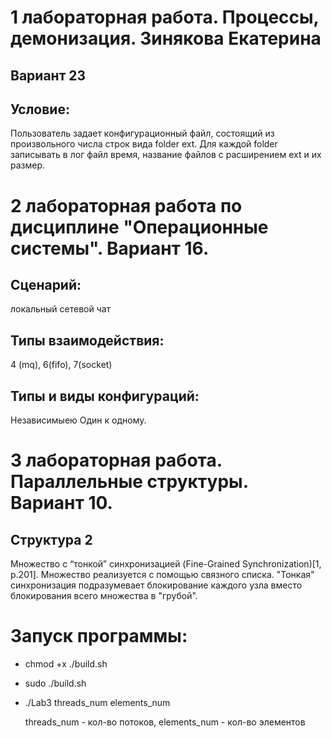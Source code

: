# 1 лабораторная работа. Процессы, демонизация. Зинякова Екатерина
## Вариант 23
## Условие:
Пользователь задает конфигурационный файл, состоящий из произвольного числа строк вида folder ext. Для каждой folder записывать в лог файл время, название файлов с расширением ext и их размер.

# 2 лабораторная работа по дисциплине "Операционные системы". Вариант 16. 
## Сценарий:
локальный сетевой чат
## Типы взаимодействия:
4 (mq), 6(fifo), 7(socket) 
## Типы и виды конфигураций:
Независимыею Один к одному.

# 3 лабораторная работа. Параллельные структуры. Вариант 10. 
## Структура 2
Множество с “тонкой” синхронизацией (Fine-Grained Synchronization)[1, p.201]. Множество реализуется с помощью связного списка. "Тонкая" синхронизация подразумевает блокирование каждого узла вместо блокирования всего множества в "грубой".

# Запуск программы:
- chmod +x ./build.sh
- sudo ./build.sh
- ./Lab3 threads_num elements_num

  threads_num -  кол-во потоков,
  elements_num -  кол-во элементов
